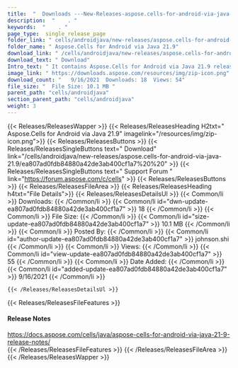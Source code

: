 ```yaml
---
title:  "  Downloads ---New-Releases-aspose.cells-for-android-via-java-21.9 . " 
description:  "    . " 
keywords:  "    . " 
page_type:  single_release_page
folder_link: " cells/androidjava/new-releases/aspose.cells-for-android-via-java-21.9/"
folder_name: " Aspose.Cells for Android via Java 21.9"
download_link: " /cells/androidjava/new-releases/aspose.cells-for-android-via-java-21.9/ea807ad0fdb84880a42de3ab400cf1a7"
download_text: " Download"
Intro_text: " It contains Aspose.Cells for Android via Java 21.9 release."
image_link: " https://downloads.aspose.com/resources/img/zip-icon.png"
download_count: "   9/16/2021  Downloads: 18  Views: 54"
file_size: "  File Size: 10.1 MB "
parent_path: "cells/androidjava"
section_parent_path: "cells/androidjava"
weight: 3 
---
```


{{< Releases/ReleasesWapper >}}
  {{< Releases/ReleasesHeading H2txt=" Aspose.Cells for Android via Java 21.9" imagelink="/resources/img/zip-icon.png">}}
  {{< Releases/ReleasesButtons >}}
    {{< Releases/ReleasesSingleButtons text=" Download" link="/cells/androidjava/new-releases/aspose.cells-for-android-via-java-21.9/ea807ad0fdb84880a42de3ab400cf1a7%20%20" >}}
    {{< Releases/ReleasesSingleButtons text=" Support Forum " link="https://forum.aspose.com/c/cells" >}}
  {{< Releases/ReleasesButtons >}}
  {{< Releases/ReleasesFileArea >}}
    {{< Releases/ReleasesHeading h4txt="File Details">}}
    {{< Releases/ReleasesDetailsUl >}}
            {{< Common/li  >}} Downloads: {{< /Common/li >}} 
      {{< Common/li id="dwn-update-ea807ad0fdb84880a42de3ab400cf1a7" >}} 18 {{< /Common/li >}} 
      {{< Common/li  >}} File Size: {{< /Common/li >}} 
      {{< Common/li id="size-update-ea807ad0fdb84880a42de3ab400cf1a7" >}} 10.1 MB {{< /Common/li >}} 
      {{< Common/li  >}} Posted By: {{< /Common/li >}} 
      {{< Common/li id="author-update-ea807ad0fdb84880a42de3ab400cf1a7" >}} johnson.shi {{< /Common/li >}} 
      {{< Common/li  >}} Views: {{< /Common/li >}} 
      {{< Common/li id="view-update-ea807ad0fdb84880a42de3ab400cf1a7" >}} 55 {{< /Common/li >}} 
      {{< Common/li  >}} Date Added: {{< /Common/li >}} 
      {{< Common/li id="added-update-ea807ad0fdb84880a42de3ab400cf1a7" >}} 9/16/2021 {{< /Common/li >}} 

    {{< /Releases/ReleasesDetailsUl >}}

  {{< Releases/ReleasesFileFeatures >}}
      <h4>Release Notes</h4><div><a href="https://docs.aspose.com/cells/java/aspose-cells-for-android-via-java-21-9-release-notes/">https://docs.aspose.com/cells/java/aspose-cells-for-android-via-java-21-9-release-notes/</a></div>
  {{< /Releases/ReleasesFileFeatures >}}
 {{< /Releases/ReleasesFileArea >}}
{{< /Releases/ReleasesWapper >}}


